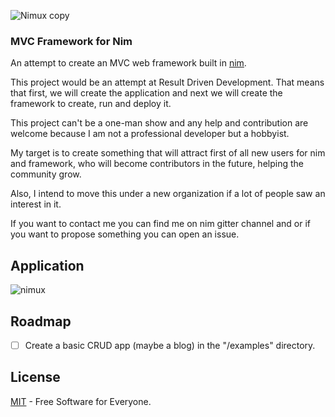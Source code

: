 ![Nimux copy](https://user-images.githubusercontent.com/22755228/71190264-ec184200-228c-11ea-92b1-ca2f2bedccce.png)  
  

### MVC Framework for Nim  
  

An attempt to create an MVC web framework built in [nim](https://nim-lang.org/).  
  

This project would be an attempt at Result Driven Development. That means that first, we will create the application and next we will create the framework to create, run and deploy it.  
  

This project can't be a one-man show and any help and contribution are welcome because I am not a professional developer but a hobbyist.  
  

My target is to create something that will attract first of all new users for nim and framework, who will become contributors in the future, helping the community grow.  
  

Also, I intend to move this under a new organization if a lot of people saw an interest in it.  
  

If you want to contact me you can find me on nim gitter channel and or if you want to propose something you can open an issue.  
  
  
## Application

![nimux](https://user-images.githubusercontent.com/22755228/71201596-15dc6380-22a3-11ea-8634-17f911237711.png)

## Roadmap  
  

- [ ] Create a basic CRUD app (maybe a blog) in the "/examples" directory.  
  
## License  
  

[MIT](https://opensource.org/licenses/MIT) - Free Software for Everyone.